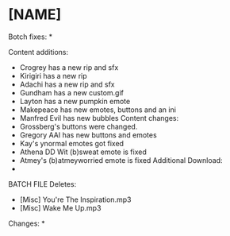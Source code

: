 # [NAME]

Botch fixes:
  * 
  
Content additions:
  * Crogrey has a new rip and sfx
  * Kirigiri has a new rip
  * Adachi has a new rip and sfx
  * Gundham has a new custom.gif
  * Layton has a new pumpkin emote
  * Makepeace has new emotes, buttons and an ini
  * Manfred Evil has new bubbles
Content changes:
  * Grossberg's buttons were changed.
  * Gregory AAI has new buttons and emotes
  * Kay's ynormal emotes got fixed
  * Athena DD Wit (b)sweat emote is fixed
  * Atmey's (b)atmeyworried emote is fixed
Additional Download:
  * 
 
BATCH FILE
Deletes:
  * [Misc] You're The Inspiration.mp3
  * [Misc] Wake Me Up.mp3
  
Changes:
  * 
 
